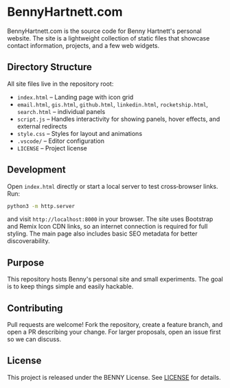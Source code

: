 # BennyHartnett.com

BennyHartnett.com is the source code for Benny Hartnett's personal website. The site is a lightweight collection of static files that showcase contact information, projects, and a few web widgets.

## Directory Structure
All site files live in the repository root:

- `index.html` – Landing page with icon grid
- `email.html`, `gis.html`, `github.html`, `linkedin.html`, `rocketship.html`, `search.html` – individual panels
- `script.js` – Handles interactivity for showing panels, hover effects, and external redirects
- `style.css` – Styles for layout and animations
- `.vscode/` – Editor configuration
- `LICENSE` – Project license

## Development
Open `index.html` directly or start a local server to test cross‑browser links. Run:

```bash
python3 -m http.server
```

and visit `http://localhost:8000` in your browser. The site uses Bootstrap and Remix Icon CDN links, so an internet connection is required for full styling. The main page also includes basic SEO metadata for better discoverability.

## Purpose
This repository hosts Benny's personal site and small experiments. The goal is to keep things simple and easily hackable.

## Contributing
Pull requests are welcome! Fork the repository, create a feature branch, and open a PR describing your change. For larger proposals, open an issue first so we can discuss.

 
## License
This project is released under the BENNY License. See [LICENSE](LICENSE) for details.
 
 
